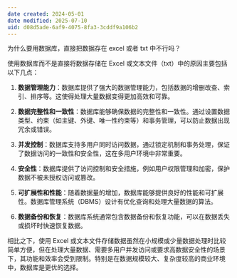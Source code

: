 ```yaml
---
date created: 2024-05-01
date modified: 2025-07-10
uid: d08d5ade-6af9-4075-8fa3-3cddf9a106b2
---
```


为什么要用数据库，直接把数据存在 excel 或者 txt 中不行吗？

<!-- more -->

使用数据库而不是直接将数据存储在 Excel 或文本文件（txt）中的原因主要包括以下几点：

1. **数据管理能力**：数据库提供了强大的数据管理能力，包括数据的增删改查、索引、排序等。这使得处理大量数据变得更加高效和可靠。
    
2. **数据完整性和一致性**：数据库能够确保数据的完整性和一致性。通过设置数据类型、约束（如主键、外键、唯一性约束等）和事务管理，可以防止数据出现冗余或错误。
    
3. **并发控制**：数据库支持多用户同时访问数据，通过锁定机制和事务处理，保证了数据访问的一致性和安全性，这在多用户环境中非常重要。
    
4. **安全性**：数据库提供了访问控制和安全措施，例如用户权限管理和加密，保护数据不被未授权访问或篡改。
    
5. **可扩展性和性能**：随着数据量的增加，数据库能够提供良好的性能和可扩展性。数据库管理系统（DBMS）设计有优化查询和处理大量数据的算法。
    
6. **数据备份和恢复**：数据库系统通常包含数据备份和恢复功能，可以在数据丢失或损坏时快速恢复数据。
    

相比之下，使用 Excel 或文本文件存储数据虽然在小规模或少量数据处理时比较简单方便，但在处理大量数据、需要多用户并发访问或要求高数据安全性的场景下，其功能和效率会受到限制。特别是在数据规模较大、复杂度较高的商业环境中，数据库是更优的选择。
